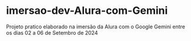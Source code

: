 # imersao-dev-Alura-com-Gemini
Projeto pratico elaborado na imersão da Alura com o Google Gemini entre os dias 02 a 06 de Setembro de 2024
